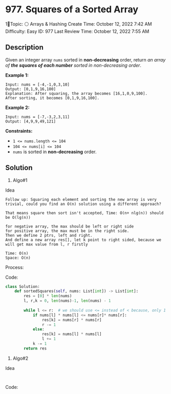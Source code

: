 # 977. Squares of a Sorted Array

1⃣️Topic: ⚪️ Arrays & Hashing
Create Time: October 12, 2022 7:42 AM
Difficulty: Easy
ID: 977
Last Review Time: October 12, 2022 7:55 AM

## Description

     

Given an integer array `nums` sorted in **non-decreasing** order, return *an array of **the squares of each number** sorted in non-decreasing order*.

**Example 1:**

```
Input: nums = [-4,-1,0,3,10]
Output: [0,1,9,16,100]
Explanation: After squaring, the array becomes [16,1,0,9,100].
After sorting, it becomes [0,1,9,16,100].

```

**Example 2:**

```
Input: nums = [-7,-3,2,3,11]
Output: [4,9,9,49,121]

```

**Constraints:**

- `1 <= nums.length <= 104`
- `104 <= nums[i] <= 104`
- `nums` is sorted in **non-decreasing** order.

## Solution

1. Algo#1

Idea

```
Follow up: Squaring each element and sorting the new array is very trivial, could you find an O(n) solution using a different approach?

That means square then sort isn't accepted, Time: O(n+ nlg(n)) should be O(lg(n))

for negative array, the max should be left or right side
for positive array, the max must be in the right side.
Then we define 2 ptrs, left and right.
And define a new array res[], let k point to right sided, because we will get max value from l, r firstly

Time: O(n)
Space: O(n)
```

Process:

Code:

```python
class Solution:
    def sortedSquares(self, nums: List[int]) -> List[int]:
        res = [0] * len(nums)
        l, r,k = 0, len(nums)-1, len(nums) - 1
        
        while l <= r:  # we should use <= instead of < because, only 1 elem, or rest elem is l,r
            if nums[l] * nums[l] <= nums[r]* nums[r]:
                res[k] = nums[r] * nums[r]
                r -= 1               
            else:
                res[k] = nums[l] * nums[l]
                l += 1
            k -= 1
        return res
```

1. Algo#2

Idea

```
     
```

Code:

```python

```